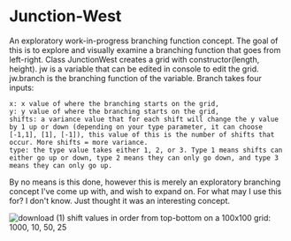 # Junction-West
An exploratory work-in-progress branching function concept. The goal of this is to explore and visually examine a branching function that goes from left-right. Class JunctionWest creates a grid with constructor(length, height). jw is a variable that can be edited in console to edit the grid. jw.branch is the branching function of the variable. Branch takes four inputs: 
```
x: x value of where the branching starts on the grid,
y: y value of where the branching starts on the grid,
shifts: a variance value that for each shift will change the y value by 1 up or down (depending on your type parameter, it can choose [-1,1], [1], [-1]), this value of this is the number of shifts that occur. More shifts = more variance.
type: the type value takes either 1, 2, or 3. Type 1 means shifts can either go up or down, type 2 means they can only go down, and type 3 means they can only go up.
```

By no means is this done, however this is merely an exploratory branching concept I've come up with, and wish to expand on. For what may I use this for? I don't know. Just thought it was an interesting concept.


![download (1)](https://user-images.githubusercontent.com/97923189/206877809-0e4af701-7f0b-4fb3-9ec0-ef602502fbd0.png)
shift values in order from top-bottom on a 100x100 grid: 1000, 10, 50, 25


